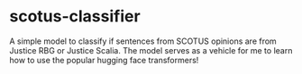 # scotus-classifier
A simple model to classify if sentences from SCOTUS opinions are from Justice RBG or Justice Scalia. The model serves as a vehicle for me to learn how to use the popular hugging face transformers!
